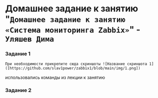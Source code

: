 # Домашнее задание к занятию "`Домашнее задание к занятию «Система мониторинга Zabbix»`" - `Уляшев Дима`




### Задание 1


`При необходимости прикрепитe сюда скриншоты
![Название скриншота 1]([https://github.com/slav1power/zabbix1/blob/main/img/1.png])`

использовались команды из лекции к занятию
### Задание 2




